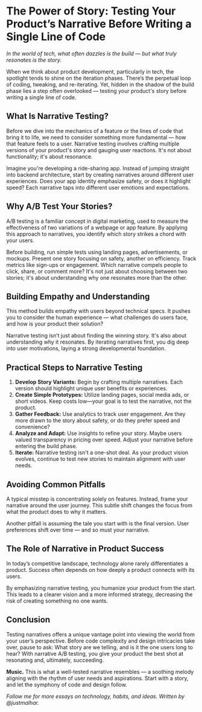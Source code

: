 # The Power of Story: Testing Your Product’s Narrative Before Writing a Single Line of Code

*In the world of tech, what often dazzles is the build — but what truly resonates is the story.*

When we think about product development, particularly in tech, the spotlight tends to shine on the iteration phases. There’s the perpetual loop of coding, tweaking, and re-iterating. Yet, hidden in the shadow of the build phase lies a step often overlooked — testing your product's story before writing a single line of code.

## What Is Narrative Testing?

Before we dive into the mechanics of a feature or the lines of code that bring it to life, we need to consider something more fundamental — how that feature feels to a user. Narrative testing involves crafting multiple versions of your product's story and gauging user reactions. It's not about functionality; it's about resonance.

Imagine you're developing a ride-sharing app. Instead of jumping straight into backend architecture, start by creating narratives around different user experiences. Does your app identity emphasize safety, or does it highlight speed? Each narrative taps into different user emotions and expectations.

## Why A/B Test Your Stories?

A/B testing is a familiar concept in digital marketing, used to measure the effectiveness of two variations of a webpage or app feature. By applying this approach to narratives, you identify which story strikes a chord with your users.

Before building, run simple tests using landing pages, advertisements, or mockups. Present one story focusing on safety, another on efficiency. Track metrics like sign-ups or engagement. Which narrative compels people to click, share, or comment more? It's not just about choosing between two stories; it's about understanding why one resonates more than the other.

## Building Empathy and Understanding

This method builds empathy with users beyond technical specs. It pushes you to consider the human experience — what challenges do users face, and how is your product their solution?

Narrative testing isn’t just about finding the winning story. It's also about understanding why it resonates. By iterating narratives first, you dig deep into user motivations, laying a strong developmental foundation.

## Practical Steps to Narrative Testing

1. **Develop Story Variants:** Begin by crafting multiple narratives. Each version should highlight unique user benefits or experiences.
2. **Create Simple Prototypes:** Utilize landing pages, social media ads, or short videos. Keep costs low—your goal is to test the narrative, not the product.
3. **Gather Feedback:** Use analytics to track user engagement. Are they more drawn to the story about safety, or do they prefer speed and convenience?
4. **Analyze and Adapt:** Use insights to refine your story. Maybe users valued transparency in pricing over speed. Adjust your narrative before entering the build phase.
5. **Iterate:** Narrative testing isn't a one-shot deal. As your product vision evolves, continue to test new stories to maintain alignment with user needs.

## Avoiding Common Pitfalls

A typical misstep is concentrating solely on features. Instead, frame your narrative around the user journey. This subtle shift changes the focus from what the product does to why it matters.

Another pitfall is assuming the tale you start with is the final version. User preferences shift over time — and so must your narrative.

## The Role of Narrative in Product Success

In today’s competitive landscape, technology alone rarely differentiates a product. Success often depends on how deeply a product connects with its users.

By emphasizing narrative testing, you humanize your product from the start. This leads to a clearer vision and a more informed strategy, decreasing the risk of creating something no one wants.

## Conclusion

Testing narratives offers a unique vantage point into viewing the world from your user’s perspective. Before code complexity and design intricacies take over, pause to ask: What story are we telling, and is it the one users long to hear? With narrative A/B testing, you give your product the best shot at resonating and, ultimately, succeeding.

**Music.** This is what a well-tested narrative resembles — a soothing melody aligning with the rhythm of user needs and aspirations. Start with a story, and let the symphony of code and design follow.

*Follow me for more essays on technology, habits, and ideas. Written by @justmalhar.*